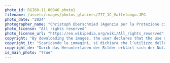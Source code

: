 ```yaml
---
photo_id: RGI60-11.00846_photo1
filename: /assets/images/photos_glaciers/777_1C_Vallelunga.JPG
photo_date: "2024"
photographer_name: "Christoph Oberschmied (Agenzia per la Protezione civile)"
photo_license: "All rights reserved"
photo_license_url: "https://en.wikipedia.org/wiki/All_rights_reserved"
copyright: "By downloading the images, the user declares that the use of the photos is authorized in compliance with Directive (EU) 2019/790 on copyright, and must include the following metadata: subject: glacier and valley/mountain group of reference; full name of the photographer; year the photo was taken; and full name of the owner or archive from which the photo originates"
copyright_it: "Scaricando le immagini, si dichiara che l’utilizzo delle foto è autorizzato nel rispetto della Direttiva (UE) 2019/790 sul diritto d’autore, e deve riportare i seguenti metadati: soggetto: ghiacciaio e valle/gruppo montuoso di riferimento; nome e cognome del fotografo; anno in cui è stata scattata la foto; nome e cognome del proprietario o dell’archivio da cui deriva la foto"
copyright_de: "Durch das Herunterladen der Bilder erklärt sich der Nutzer damit einverstanden, dass die Verwendung der Fotos im Einklang mit der Richtlinie (EU) 2019/790 über das Urheberrecht erfolgt und folgende Metadaten enthalten muss: Betreff: Gletscher und zugehöriges Tal/Gebirgsgruppe; Vor- und Nachname des Fotografen; Jahr, in dem das Foto aufgenommen wurde; Vor- und Nachname des Eigentümers oder des Archivs, aus dem das Foto stammt"
is_main_photo: "True"
---
```

